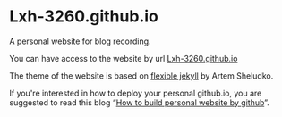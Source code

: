 # Lxh-3260.github.io
A personal website for blog recording.


You can have access to the website by url [Lxh-3260.github.io](https://Lxh-3260.github.io)


The theme of the website is based on [flexible jekyll](http://jekyllthemes.org/themes/flexible-jekyll/) by Artem Sheludko.


If you're interested in how to deploy your personal github.io, you are suggested to read this blog “[How to build personal website by github](https://lxh-3260.github.io/how-to-build-personal-website-by-github/)”.